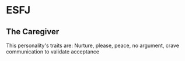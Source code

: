 # ESFJ

## The Caregiver

This personality's traits are:
 Nurture, please, peace, no argument, crave communication to validate acceptance
